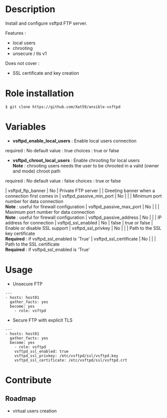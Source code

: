 # Description
Install and configure vsftpd FTP server.

Features :

- local users
- chrooting
- unsecure / tls v1

Does not cover :

- SSL certificate and key creation


# Role installation

```
$ git clone https://github.com/Xat59/ansible-vsftpd
```

# Variables

- **vsftpd_enable_local_users** : Enable local users connection

required : No 
default value : true
choices : true or false

- **vsftpd_chroot_local_users** : Enable chrooting for local users <br /> **Note** : chrooting users needs the user to be chrooted in a valid (owner and mode) chroot path

required : No 
default value : false
choices : true or false

| vsftpd_ftp_banner | No | Private FTP server | | Greeting banner when a connection first comes in
| vsftpd_passive_min_port | No | | | Minimum port number for data connection <br /> **Note** : useful for firewall configuration
| vsftpd_passive_max_port | No | | | Maximum port number for data connection <br /> **Note** : useful for firewall configuration
| vsftpd_passive_address | No | | | IP address for connection
| vsftpd_ssl_enabled | No | false | true or false | Enable or disable SSL support
| vsftpd_ssl_privkey | No | | | Path to the SSL key certificate <br /> **Required** : if vsftpd_ssl_enabled is 'True'
| vsftpd_ssl_certificate | No | | | Path to the SSL certificate <br /> **Required** : if vsftpd_ssl_enabled is 'True'

# Usage

- Unsecure FTP

```
---
- hosts: host01
  gather_facts: yes
  become: yes
    - role: vsftpd
```

- Secure FTP with explicit TLS

```
---
- hosts: host01
  gather_facts: yes
  become: yes
    - role: vsftpd
    vsftpd_ssl_enabled: true
    vsftpd_ssl_privkey: /etc/vsftpd/ssl/vsftpd.key
    vsftpd_ssl_certificate: /etc/vsftpd/ssl/vsftpd.crt
```

# Contribute

## Roadmap

- virtual users creation
